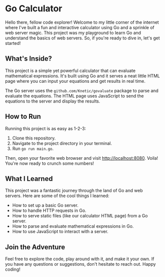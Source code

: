 # Go Calculator

Hello there, fellow code explorer! Welcome to my little corner of the internet where I've built a fun and interactive calculator using Go and a sprinkle of web server magic. This project was my playground to learn Go and understand the basics of web servers. So, if you're ready to dive in, let's get started!

## What's Inside?

This project is a simple yet powerful calculator that can evaluate mathematical expressions. It's built using Go and it serves a neat little HTML page where you can input your equations and get results in real time.

The Go server uses the `github.com/Knetic/govaluate` package to parse and evaluate the equations. The HTML page uses JavaScript to send the equations to the server and display the results.

## How to Run

Running this project is as easy as 1-2-3:

1. Clone this repository.
2. Navigate to the project directory in your terminal.
3. Run `go run main.go`.

Then, open your favorite web browser and visit [http://localhost:8080](http://localhost:8080). Voila! You're now ready to crunch some numbers!

## What I Learned

This project was a fantastic journey through the land of Go and web servers. Here are some of the cool things I learned:

- How to set up a basic Go server.
- How to handle HTTP requests in Go.
- How to serve static files (like our calculator HTML page) from a Go server.
- How to parse and evaluate mathematical expressions in Go.
- How to use JavaScript to interact with a server.

## Join the Adventure

Feel free to explore the code, play around with it, and make it your own. If you have any questions or suggestions, don't hesitate to reach out. Happy coding!
